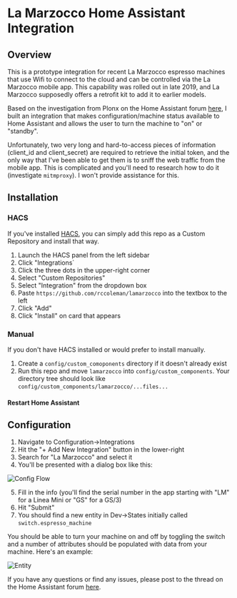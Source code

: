 # La Marzocco Home Assistant Integration

## Overview

This is a prototype integration for recent La Marzocco espresso machines that use Wifi to connect to the cloud and can be controlled via the La Marzocco mobile app.  This capability was rolled out in late 2019, and La Marzocco supposedly offers a retrofit kit to add it to earlier models.

Based on the investigation from Plonx on the Home Assistant forum [here](https://community.home-assistant.io/t/la-marzocco-gs-3-linea-mini-support/203581), I built an integration that makes configuration/machine status available to Home Assistant and allows the user to turn the machine to "on" or "standby".

Unfortunately, two very long and hard-to-access pieces of information (client_id and client_secret) are required to retrieve the initial token, and the only way that I've been able to get them is to sniff the web traffic from the mobile app.  This is complicated and you'll need to research how to do it (investigate `mitmproxy`).  I won't provide assistance for this.

## Installation

### HACS

If you've installed [HACS](https://hacs.xyz), you can simply add this repo as a Custom Repository and install that way.

1. Launch the HACS panel from the left sidebar
2. Click "Integrations`
3. Click the three dots in the upper-right corner
4. Select "Custom Repositories"
5. Select "Integration" from the dropdown box
6. Paste `https://github.com/rccoleman/lamarzocco` into the textbox to the left
7. Click "Add"
8. Click "Install" on card that appears

### Manual

If you don't have HACS installed or would prefer to install manually.

1. Create a `config/custom_comoponents` directory if it doesn't already exist
2. Run this repo and move `lamarzocco` into `config/custom_components`.  Your directory tree should look like `config/custom_components/lamarzocco/...files...`

#### Restart Home Assistant

## Configuration

1. Navigate to Configuration->Integrations
2. Hit the "+ Add New Integration" button in the lower-right
3. Search for "La Marzocco" and select it
4. You'll be presented with a dialog box like this:

![Config Flow](https://github.com/rccoleman/lamarzocco/blob/master/Config%20Flow.png?raw=true)

5. Fill in the info (you'll find the serial number in the app starting with "LM" for a Linea Mini or "GS" for a GS/3)
6. Hit "Submit"
7. You should find a new entity in Dev->States initially called `switch.espresso_machine`

You should be able to turn your machine on and off by toggling the switch and a number of attributes should be populated with data from your machine.  Here's an example:

![Entity](https://github.com/rccoleman/lamarzocco/blob/master/States.png?raw=true)

If you have any questions or find any issues, please post to the thread on the Home Assistant forum [here](https://community.home-assistant.io/t/la-marzocco-gs-3-linea-mini-support/203581).
